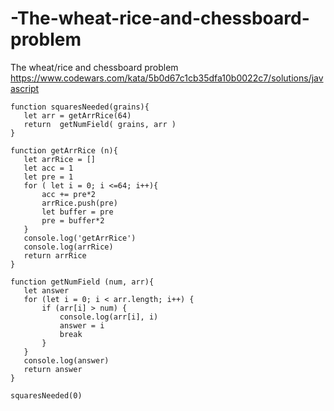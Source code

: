 # -The-wheat-rice-and-chessboard-problem
 The wheat/rice and chessboard problem
 https://www.codewars.com/kata/5b0d67c1cb35dfa10b0022c7/solutions/javascript
 
 ```
 function squaresNeeded(grains){
    let arr = getArrRice(64)
    return  getNumField( grains, arr )
}

function getArrRice (n){
    let arrRice = []
    let acc = 1
    let pre = 1
    for ( let i = 0; i <=64; i++){
        acc += pre*2
        arrRice.push(pre)
        let buffer = pre
        pre = buffer*2
    }
    console.log('getArrRice')
    console.log(arrRice)
    return arrRice
}

function getNumField (num, arr){
    let answer
    for (let i = 0; i < arr.length; i++) {
        if (arr[i] > num) {
            console.log(arr[i], i)
            answer = i
            break
        }
    }
    console.log(answer)
    return answer
}

squaresNeeded(0)
```
